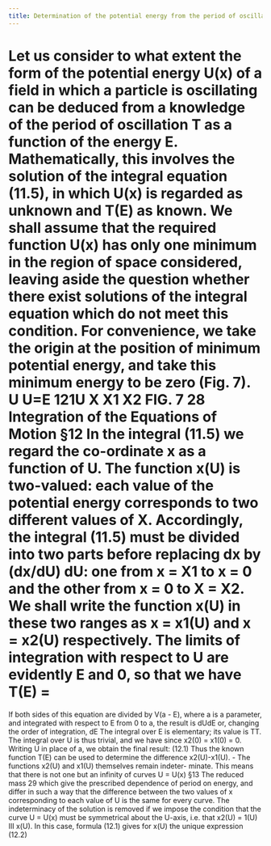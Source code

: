 ```yaml
---
title: Determination of the potential energy from the period of oscillation
---
```


Let us consider to what extent the form of the potential energy U(x) of a
field in which a particle is oscillating can be deduced from a knowledge of the
period of oscillation T as a function of the energy E. Mathematically, this
involves the solution of the integral equation (11.5), in which U(x) is regarded
as unknown and T(E) as known.
We shall assume that the required function U(x) has only one minimum
in the region of space considered, leaving aside the question whether there
exist solutions of the integral equation which do not meet this condition.
For convenience, we take the origin at the position of minimum potential
energy, and take this minimum energy to be zero (Fig. 7).
U
U=E
121U
X
X1
X2
FIG. 7
28
Integration of the Equations of Motion
§12
In the integral (11.5) we regard the co-ordinate x as a function of U. The
function x(U) is two-valued: each value of the potential energy corresponds
to two different values of X. Accordingly, the integral (11.5) must be divided
into two parts before replacing dx by (dx/dU) dU: one from x = X1 to x = 0
and the other from x = 0 to X = X2. We shall write the function x(U) in
these two ranges as x = x1(U) and x = x2(U) respectively.
The limits of integration with respect to U are evidently E and 0, so that
we have
T(E) =
=
If both sides of this equation are divided by V(a - E), where a is a parameter,
and integrated with respect to E from 0 to a, the result is
dUdE
or, changing the order of integration,
dE
The integral over E is elementary; its value is TT. The integral over U is
thus trivial, and we have
since x2(0) = x1(0) = 0. Writing U in place of a, we obtain the final result:
(12.1)
Thus the known function T(E) can be used to determine the difference
x2(U)-x1(U). - The functions x2(U) and x1(U) themselves remain indeter-
minate. This means that there is not one but an infinity of curves U = U(x)
§13
The reduced mass
29
which give the prescribed dependence of period on energy, and differ in such
a way that the difference between the two values of x corresponding to each
value of U is the same for every curve.
The indeterminacy of the solution is removed if we impose the condition
that the curve U = U(x) must be symmetrical about the U-axis, i.e. that
x2(U) = 1(U) III x(U). In this case, formula (12.1) gives for x(U) the
unique expression
(12.2)
